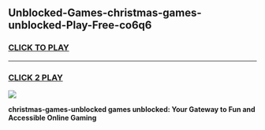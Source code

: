 
## Unblocked-Games-christmas-games-unblocked-Play-Free-co6q6
<h3>
<a href="https://premium76.site?title=christmas-games-unblocked&ref=20A">CLICK TO PLAY</a></h3>
<hr>

<h3>
<a href="https://premium76.site?title=christmas-games-unblocked&ref=20A">CLICK 2 PLAY</a>
  
</h3>

<a href="https://premium76.site?title=christmas-games-unblocked&ref=20A"><img src="https://clearcache.store/games.png"></a>


**christmas-games-unblocked games unblocked: Your Gateway to Fun and Accessible Online Gaming**
